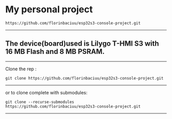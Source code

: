 # My personal project

```
https://github.com/florinbaciuu/esp32s3-console-project.git
```
---

## The device(board)used is Lilygo T-HMI S3 with 16 MB Flash and 8 MB PSRAM.

---

Clone the rep :
```
git clone https://github.com/florinbaciuu/esp32s3-console-project.git
```

---

or to clone complete with submodules:
```
git clone --recurse-submodules https://github.com/florinbaciuu/esp32s3-console-project.git
```

---

